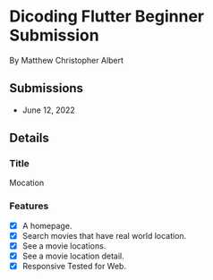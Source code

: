 # Dicoding Flutter Beginner Submission

By Matthew Christopher Albert

## Submissions

- June 12, 2022

## Details
 
### Title

Mocation

### Features

- [x] A homepage.
- [x] Search movies that have real world location.
- [x] See a movie locations.
- [x] See a movie location detail.
- [x] Responsive Tested for Web.
